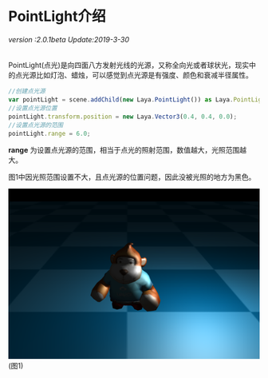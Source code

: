 # PointLight介绍

###### *version :2.0.1beta   Update:2019-3-30*

​	PointLight(点光)是向四面八方发射光线的光源，又称全向光或者球状光，现实中的点光源比如灯泡、蜡烛，可以感觉到点光源是有强度、颜色和衰减半径属性。

```javascript
//创建点光源
var pointLight = scene.addChild(new Laya.PointLight()) as Laya.PointLight;
//设置点光源位置
pointLight.transform.position = new Laya.Vector3(0.4, 0.4, 0.0);
//设置点光源的范围
pointLight.range = 6.0;
```

**range** 为设置点光源的范围，相当于点光的照射范围，数值越大，光照范围越大。

图1中因光照范围设置不大，且点光源的位置问题，因此没被光照的地方为黑色。

![](img/1.png)<br>(图1)

